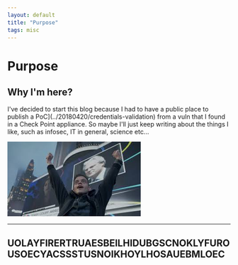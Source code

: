 ```yaml
---
layout: default
title: "Purpose"
tags: misc
---
```

# Purpose

## Why I'm here?

I've decided to start this blog because I had to have a public place to publish a PoC](../20180420/credentials-validation) from a vuln that I found in a Check Point appliance. So maybe I'll just keep writing about the things I like, such as infosec, IT in general, science etc... 

![Yeah](../assets/img/yeah.jpeg)

***

## UOLAYFIRERTRUAESBEILHIDUBGSCNOKLYFUROUSOECYACSSSTUSNOIKHOYLHOSAUEBMLOEC
